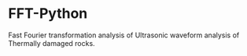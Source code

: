 # FFT-Python
Fast Fourier transformation analysis of Ultrasonic waveform analysis of Thermally damaged rocks.
